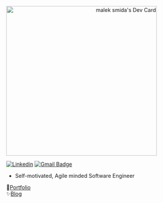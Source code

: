 <!--## Hi there <img src="https://media.giphy.com/media/hvRJCLFzcasrR4ia7z/giphy.gif" width="25px">-->

<a href="https://app.daily.dev/malek_smida" align="right" width="180"><img src="https://api.daily.dev/devcards/d469e6922d644dfeb17b9d2d2b26f898.png?r=lpd" width="400" alt="malek smida's Dev Card"/></a>
<!--<img align="right" alt="GIF" src="https://media0.giphy.com/media/Y0gol5hgay5HMC0Vp6/giphy.gif" width="180" height="180" />-->

<!--**Who am I:**-->

[![Linkedin](https://img.shields.io/badge/-LinkedIn-blue?style=flat-square&logo=Linkedin&logoColor=white&link=https://www.linkedin.com/in/malek-smida-ba58b9153/)](https://www.linkedin.com/in/malek-smida-ba58b9153/)
[![Gmail Badge](https://img.shields.io/badge/-Gmail-c14438?style=flat-square&logo=Gmail&logoColor=white&link=mailto:malek.ssmida@gmail.com)](mailto:malek.ssmida@gmail.com)

- Self-motivated, Agile minded Software Engineer

🚀[Portfolio](https://maleksmida.com/) <br/>
✨[Blog](https://maleksmida.blog/)
